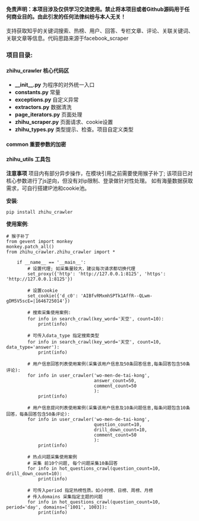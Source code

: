 #### 免责声明：本项目涉及仅供学习交流使用。禁止将本项目或者Github源码用于任何商业目的。由此引发的任何法律纠纷与本人无关！
支持获取知乎的关键词搜索、热榜、用户、回答、专栏文章、评论、关联关键词、关联文章等信息。代码思路来源于facebook_scraper

### 项目目录:
#### zhihu_crawler 核心代码区
* __\_\_init\_\_.py__ 为程序的对外统一入口  
* __constants.py__ 常量  
* __exceptions.py__ 自定义异常  
* __extractors.py__ 数据清洗  
* __page_iterators.py__ 页面处理  
* __zhihu_scraper.py__ 页面请求、cookie设置  
* __zhihu_types.py__ 类型提示、检查。项目自定义类型 
#### common 重要参数的加密
#### zhihu_utils 工具包
__注意事项__ 项目内有部分异步操作，在模块引用之前需要使用猴子补丁; 该项目已对核心参数进行了js逆向，但没有对ip限制、登录做针对性处理。
如有海量数据获取需求，可自行搭建IP池和cookie池。

__安装__:
```
pip install zhihu_crawler
```
__使用案例__:
```
# 猴子补丁
from gevent import monkey
monkey.patch_all()
from zhihu_crawler.zhihu_crawler import *

    if __name__ == '__main__':
        # 设置代理; 如采集量较大，建议每次请求都切换代理
        set_proxy({'http': 'http://127.0.0.1:8125', 'https': 'http://127.0.0.1:8125'})

        # 设置cookie
        set_cookie({'d_c0': 'AIBfvRMxmhSPTk1AffR--QLwm-gDM5V5scE=|1646725014'})

        # 搜索采集使用案例:
        for info in search_crawl(key_word='天空', count=10):
            print(info)

        # 可传入data_type 指定搜索类型
        for info in search_crawl(key_word='天空', count=10, data_type='answer'):
            print(info)

        # 用户信息回答列表使用案例(采集该用户信息及50条回答信息,每条回答包含50条评论):
        for info in user_crawler('wo-men-de-tai-kong',
                                 answer_count=50,
                                 comment_count=50
                                 ):
            print(info)

        # 用户信息提问列表使用案例(采集该用户信息及10条问题信息,每条问题包含10条回答，每条回答包含50条评论):
        for info in user_crawler('wo-men-de-tai-kong',
                                 question_count=10,
                                 drill_down_count=10,
                                 comment_count=50
                                 ):
            print(info)

        # 热点问题采集使用案例
        # 采集 前10个问题, 每个问题采集10条回答
        for info in hot_questions_crawl(question_count=10, drill_down_count=10):
            print(info)

        # 可传入period 指定热榜性质。如小时榜、日榜、周榜、月榜
        # 传入domains 采集指定主题的问题
        for info in hot_questions_crawl(question_count=10, period='day', domains=['1001', 1003]):
            print(info)
```

